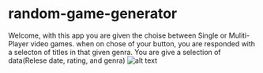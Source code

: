 # random-game-generator

Welcome, with this app you are given the choise between Single or Muliti-Player video games. 
when on chose of your button, you are responded with a selecton of titles in that given 
genra. 
You are give a selection of data(Relese date, rating, and genra)
![alt text]()